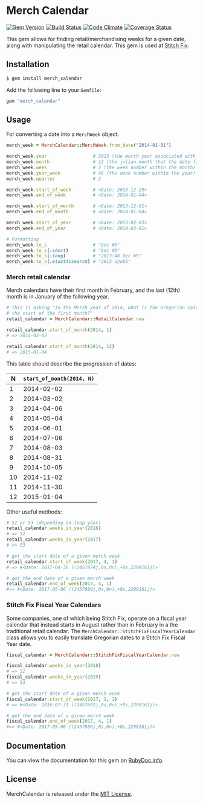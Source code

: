 # Merch Calendar

[![Gem Version](https://badge.fury.io/rb/merch_calendar.svg)](http://badge.fury.io/rb/merch_calendar)
[![Build Status](https://travis-ci.org/stitchfix/merch_calendar.svg?branch=master)](https://travis-ci.org/stitchfix/merch_calendar)
[![Code Climate](https://codeclimate.com/github/stitchfix/merch_calendar/badges/gpa.svg)](https://codeclimate.com/github/stitchfix/merch_calendar)
[![Coverage Status](https://coveralls.io/repos/stitchfix/merch_calendar/badge.svg)](https://coveralls.io/r/stitchfix/merch_calendar)

This gem allows for finding retail/merchandising weeks for a given date, along with manipulating the retail calendar. 
This gem is used at [Stitch Fix](http://www.stitchfix.com/).

## Installation

```bash
$ gem install merch_calendar
```

Add the following line to your `Gemfile`:
```ruby
gem "merch_calendar"
```

## Usage

For converting a date into a `MerchWeek` object.

```ruby
merch_week = MerchCalendar::MerchWeek.from_date("2014-01-01")

merch_week.year                 # 2013 (the merch year associated with this date)
merch_week.month                # 12 (the julian month that the date falls in)
merch_week.week                 # 5 (the week number within the month)
merch_week.year_week            # 48 (the week number within the year)
merch_week.quarter              # 2

merch_week.start_of_week        # <Date: 2013-12-29>
merch_week.end_of_week          # <Date: 2014-01-04>

merch_week.start_of_month       # <Date: 2013-12-01>
merch_week.end_of_month         # <Date: 2014-01-04>

merch_week.start_of_year        # <Date: 2013-02-03>
merch_week.end_of_year          # <Date: 2014-02-01>

# Formatting
merch_week.to_s                 # "Dec W5"
merch_week.to_s(:short)         # "Dec W5"
merch_week.to_s(:long)          # "2013:48 Dec W5"
merch_week.to_s(:elasticsearch) # "2013-12w05"
```


### Merch retail calendar

Merch calendars have their first month in February, and the last (12th) month is in January of the
following year.

```ruby
# This is asking "In the Merch year of 2014, what is the Gregorian calendar date of
# the start of the first month?"
retail_calendar = MerchCalendar::RetailCalendar.new

retail_calendar.start_of_month(2014, 1)
# => 2014-02-02

retail_calendar.start_of_month(2014, 12)
# => 2015-01-04
```

This table should describe the progression of dates:

| N   |  `start_of_month(2014, N)` |
| ------------- | ------------- |
| 1   | 2014-02-02 |
| 2   | 2014-03-02 |
| 3   | 2014-04-06 |
| 4   | 2014-05-04 |
| 5   | 2014-06-01 |
| 6   | 2014-07-06 |
| 7   | 2014-08-03 |
| 8   | 2014-08-31 |
| 9   | 2014-10-05 |
| 10  | 2014-11-02 |
| 11  | 2014-11-30 |
| 12  | 2015-01-04 |


Other useful methods:

```ruby
# 52 or 53 (depending on leap year)
retail_calendar.weeks_in_year(2016)
# => 52
retail_calendar.weeks_in_year(2017)
# => 53

# get the start date of a given merch week
retail_calendar.start_of_week(2017, 4, 1)
# => #<Date: 2017-04-30 ((2457874j,0s,0n),+0s,2299161j)>

# get the end date of a given merch week
retail_calendar.end_of_week(2017, 4, 1)
#=> #<Date: 2017-05-06 ((2457880j,0s,0n),+0s,2299161j)>
```

### Stitch Fix Fiscal Year Calendars
Some companies, one of which being Stitch Fix, operate on a fiscal year calendar that instead starts in August 
rather than in February in a the traditional retail calendar.  The `MerchCalendar::StitchFixFiscalYearCalendar` class 
allows you to easily translate Gregorian dates to a Stitch Fix Fiscal Year date.

```ruby
fiscal_calendar = MerchCalendar::StitchFixFiscalYearCalendar.new

fiscal_calendar.weeks_in_year(2018)
# => 52
fiscal_calendar.weeks_in_year(2019)
# => 53

# get the start date of a given merch week
fiscal_calendar.start_of_week(2017, 1, 1)
# => #<Date: 2016-07-31 ((2457601j,0s,0n),+0s,2299161j)>

# get the end date of a given merch week
fiscal_calendar.end_of_week(2017, 4, 1)
#=> #<Date: 2017-05-06 ((2457880j,0s,0n),+0s,2299161j)>
```

## Documentation
You can view the documentation for this gem on [RubyDoc.info](http://www.rubydoc.info/github/stitchfix/merch_calendar/master).

## License
MerchCalendar is released under the [MIT License](http://www.opensource.org/licenses/MIT).
